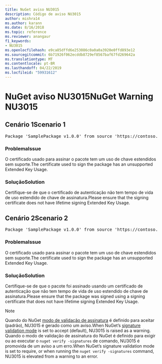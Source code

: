 ```yaml
---
title: NuGet aviso NU3015
description: Código de aviso NU3015
author: mishra14
ms.author: karann
ms.date: 8/16/2018
ms.topic: reference
ms.reviewer: anangaur
f1_keywords:
- NU3015
ms.openlocfilehash: e9ca85dffd6e253086c0a0a0a3920e0ffd893e12
ms.sourcegitcommit: 6b71926f062ecddb8729ef8567baf67fd269642a
ms.translationtype: MT
ms.contentlocale: pt-BR
ms.lasthandoff: 04/22/2019
ms.locfileid: "59931612"
---
```

# <a name="nuget-warning-nu3015"></a><span data-ttu-id="eb703-103">NuGet aviso NU3015</span><span class="sxs-lookup"><span data-stu-id="eb703-103">NuGet Warning NU3015</span></span>

## <a name="scenario-1"></a><span data-ttu-id="eb703-104">Cenário 1</span><span class="sxs-lookup"><span data-stu-id="eb703-104">Scenario 1</span></span>

<pre>Package 'SamplePackage v1.0.0' from source 'https://contoso.com/index.json': The lifetime signing EKU in the primary signature's certificate is not supported.</pre>

### <a name="issue"></a><span data-ttu-id="eb703-105">Problema</span><span class="sxs-lookup"><span data-stu-id="eb703-105">Issue</span></span>

<span data-ttu-id="eb703-106">O certificado usado para assinar o pacote tem um uso de chave estendidos sem suporte.</span><span class="sxs-lookup"><span data-stu-id="eb703-106">The certificate used to sign the package has an unsupported Extended Key Usage.</span></span>


### <a name="solution"></a><span data-ttu-id="eb703-107">Solução</span><span class="sxs-lookup"><span data-stu-id="eb703-107">Solution</span></span>

<span data-ttu-id="eb703-108">Certifique-se de que o certificado de autenticação não tem tempo de vida de uso estendido de chave de assinatura.</span><span class="sxs-lookup"><span data-stu-id="eb703-108">Please ensure that the signing certificate does not have lifetime signing Extended Key Usage.</span></span>



## <a name="scenario-2"></a><span data-ttu-id="eb703-109">Cenário 2</span><span class="sxs-lookup"><span data-stu-id="eb703-109">Scenario 2</span></span>

<pre>Package 'SamplePackage v1.0.0' from source 'https://contoso.com/index.json': The lifetime signing EKU in the signing certificate is not supported.</pre>

### <a name="issue"></a><span data-ttu-id="eb703-110">Problema</span><span class="sxs-lookup"><span data-stu-id="eb703-110">Issue</span></span>

<span data-ttu-id="eb703-111">O certificado usado para assinar o pacote tem um uso de chave estendidos sem suporte.</span><span class="sxs-lookup"><span data-stu-id="eb703-111">The certificate used to sign the package has an unsupported Extended Key Usage.</span></span>


### <a name="solution"></a><span data-ttu-id="eb703-112">Solução</span><span class="sxs-lookup"><span data-stu-id="eb703-112">Solution</span></span>

<span data-ttu-id="eb703-113">Certifique-se de que o pacote foi assinado usando um certificado de autenticação que não tem tempo de vida de uso estendido de chave de assinatura.</span><span class="sxs-lookup"><span data-stu-id="eb703-113">Please ensure that the package was signed using a signing certificate that does not have lifetime signing Extended Key Usage.</span></span>


> [!Note]
> <span data-ttu-id="eb703-114">Quando do NuGet [modo de validação de assinatura](https://docs.microsoft.com/en-us/nuget/consume-packages/installing-signed-packages#configure-package-signature-requirements) é definido para aceitar (padrão), NU3015 é gerado como um aviso.</span><span class="sxs-lookup"><span data-stu-id="eb703-114">When NuGet’s [signature validation mode](https://docs.microsoft.com/en-us/nuget/consume-packages/installing-signed-packages#configure-package-signature-requirements) is set to accept (default), NU3015 is raised as a warning.</span></span> <span data-ttu-id="eb703-115">Quando o modo de validação de assinatura do NuGet é definido para exigir ou ao executar o `nuget verify -signatures` de comando, NU3015 é promovida de um aviso a um erro.</span><span class="sxs-lookup"><span data-stu-id="eb703-115">When NuGet’s signature validation mode is set to require, or when running the `nuget verify -signatures` command, NU3015 is elevated from a warning to an error.</span></span> 